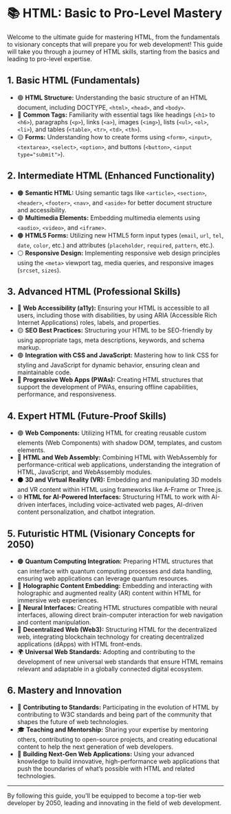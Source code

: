 # 📚 HTML: Basic to Pro-Level Mastery

Welcome to the ultimate guide for mastering HTML, from the fundamentals to visionary concepts that will prepare you for web development! This guide will take you through a journey of HTML skills, starting from the basics and leading to pro-level expertise.

## 1. Basic HTML (Fundamentals)
- 🟢 **HTML Structure:** Understanding the basic structure of an HTML document, including DOCTYPE, `<html>`, `<head>`, and `<body>`.
- 🔵 **Common Tags:** Familiarity with essential tags like headings (`<h1>` to `<h6>`), paragraphs (`<p>`), links (`<a>`), images (`<img>`), lists (`<ul>`, `<ol>`, `<li>`), and tables (`<table>`, `<tr>`, `<td>`, `<th>`).
- 🟡 **Forms:** Understanding how to create forms using `<form>`, `<input>`, `<textarea>`, `<select>`, `<option>`, and buttons (`<button>`, `<input type="submit">`).

## 2. Intermediate HTML (Enhanced Functionality)
- 🟠 **Semantic HTML:** Using semantic tags like `<article>`, `<section>`, `<header>`, `<footer>`, `<nav>`, and `<aside>` for better document structure and accessibility.
- 🟣 **Multimedia Elements:** Embedding multimedia elements using `<audio>`, `<video>`, and `<iframe>`.
- 🟤 **HTML5 Forms:** Utilizing new HTML5 form input types (`email`, `url`, `tel`, `date`, `color`, etc.) and attributes (`placeholder`, `required`, `pattern`, etc.).
- ⚪ **Responsive Design:** Implementing responsive web design principles using the `<meta>` viewport tag, media queries, and responsive images (`srcset`, `sizes`).

## 3. Advanced HTML (Professional Skills)
- 🔴 **Web Accessibility (a11y):** Ensuring your HTML is accessible to all users, including those with disabilities, by using ARIA (Accessible Rich Internet Applications) roles, labels, and properties.
- 🟡 **SEO Best Practices:** Structuring your HTML to be SEO-friendly by using appropriate tags, meta descriptions, keywords, and schema markup.
- 🟢 **Integration with CSS and JavaScript:** Mastering how to link CSS for styling and JavaScript for dynamic behavior, ensuring clean and maintainable code.
- 🔵 **Progressive Web Apps (PWAs):** Creating HTML structures that support the development of PWAs, ensuring offline capabilities, performance, and responsiveness.

## 4. Expert HTML (Future-Proof Skills)
- 🟣 **Web Components:** Utilizing HTML for creating reusable custom elements (Web Components) with shadow DOM, templates, and custom elements.
- 🔶 **HTML and Web Assembly:** Combining HTML with WebAssembly for performance-critical web applications, understanding the integration of HTML, JavaScript, and WebAssembly modules.
- ⚫ **3D and Virtual Reality (VR):** Embedding and manipulating 3D models and VR content within HTML using frameworks like A-Frame or Three.js.
- 🌐 **HTML for AI-Powered Interfaces:** Structuring HTML to work with AI-driven interfaces, including voice-activated web pages, AI-driven content personalization, and chatbot integration.

## 5. Futuristic HTML (Visionary Concepts for 2050)
- 🟤 **Quantum Computing Integration:** Preparing HTML structures that can interface with quantum computing processes and data handling, ensuring web applications can leverage quantum resources.
- 🌈 **Holographic Content Embedding:** Embedding and interacting with holographic and augmented reality (AR) content within HTML for immersive web experiences.
- 🧠 **Neural Interfaces:** Creating HTML structures compatible with neural interfaces, allowing direct brain-computer interaction for web navigation and content manipulation.
- 🔗 **Decentralized Web (Web3):** Structuring HTML for the decentralized web, integrating blockchain technology for creating decentralized applications (dApps) with HTML front-ends.
- 🌍 **Universal Web Standards:** Adopting and contributing to the development of new universal web standards that ensure HTML remains relevant and adaptable in a globally connected digital ecosystem.

## 6. Mastery and Innovation
- 🌟 **Contributing to Standards:** Participating in the evolution of HTML by contributing to W3C standards and being part of the community that shapes the future of web technologies.
- 🎓 **Teaching and Mentorship:** Sharing your expertise by mentoring others, contributing to open-source projects, and creating educational content to help the next generation of web developers.
- 🚀 **Building Next-Gen Web Applications:** Using your advanced knowledge to build innovative, high-performance web applications that push the boundaries of what’s possible with HTML and related technologies.

---

By following this guide, you'll be equipped to become a top-tier web developer by 2050, leading and innovating in the field of web development.
